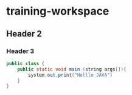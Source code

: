 # training-workspace

## Header 2

### Header 3

```JAVA
public class {
    public static void main (string args[]){
        system.out.print("Helllo JAVA")
    }
}
```
